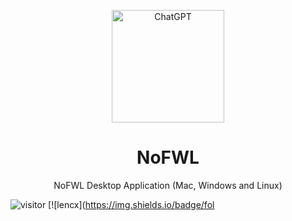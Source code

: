 <p align="center">
  <img width="180" src="./assets/nofwl.png" alt="ChatGPT">
  <h1 align="center">NoFWL</h1>
  <p align="center">NoFWL Desktop Application (Mac, Windows and Linux)</p>
</p>

![visitor](https://visitor-badge.glitch.me/badge?page_id=lencx.nofwl)
[![lencx](https://img.shields.io/badge/fol
